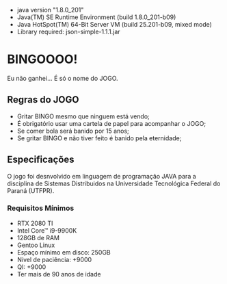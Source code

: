 - java version "1.8.0_201" 
- Java(TM) SE Runtime Environment (build 1.8.0_201-b09)
- Java HotSpot(TM) 64-Bit Server VM (build 25.201-b09, mixed mode)
- Library required: json-simple-1.1.1.jar

# BINGOOOO!

Eu não ganhei... É só o nome do JOGO.


## Regras do JOGO

- Gritar BINGO mesmo que ninguem está vendo;
- É obrigatório usar uma cartela de papel para acompanhar o JOGO;
- Se comer bola será banido por 15 anos;
- Se gritar BINGO e não tiver feito é banido pela eternidade;

## Especificações

O jogo foi desnvolvido em linguagem de programação JAVA para a disciplina de Sistemas Distribuidos na Universidade Tecnológica Federal do Paraná (UTFPR).

### Requisitos Mínimos
- RTX 2080 TI
- Intel Core™ i9-9900K
- 128GB de RAM
- Gentoo Linux
- Espaço mínimo em disco: 250GB
- Nível de paciência: +9000
- QI: +9000
- Ter mais de 90 anos de idade
